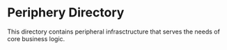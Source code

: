 # Periphery Directory

This directory contains peripheral infrasctructure that serves the needs of core business logic.
